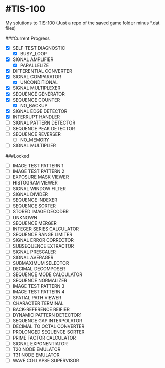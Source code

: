 #TIS-100
=======

My solutions to <a href="https://en.wikipedia.org/wiki/TIS-100">TIS-100</a>
(Just a repo of the saved game folder minus *.dat files)

###Current Progress
- [x] SELF-TEST DIAGNOSTIC
	- [x] BUSY_LOOP
- [x] SIGNAL AMPLIFIER
	- [x] PARALLELIZE
- [x] DIFFERENTIAL CONVERTER
- [x] SIGNAL COMPARATOR
	- [x] UNCONDITIONAL
- [x] SIGNAL MULTIPLEXER
- [x] SEQUENCE GENERATOR
- [x] SEQUENCE COUNTER
	- [x] NO_BACKUP
- [x] SIGNAL EDGE DETECTOR
- [x] INTERRUPT HANDLER
- [ ] SIGNAL PATTERN DETECTOR
- [ ] SEQUENCE PEAK DETECTOR
- [ ] SEQUENCE REVERSER
	- [ ] NO_MEMORY
- [ ] SIGNAL MULTIPLIER

###Locked
- [ ] IMAGE TEST PATTERN 1
- [ ] IMAGE TEST PATTERN 2
- [ ] EXPOSURE MASK VIEWER
- [ ] HISTOGRAM VIEWER
- [ ] SIGNAL WINDOW FILTER
- [ ] SIGNAL DIVIDER
- [ ] SEQUENCE INDEXER
- [ ] SEQUENCE SORTER
- [ ] STORED IMAGE DECODER
- [ ] UNKNOWN	
- [ ] SEQUENCE MERGER
- [ ] INTEGER SERIES CALCULATOR
- [ ] SEQUENCE RANGE LIMITER
- [ ] SIGNAL ERROR CORRECTOR
- [ ] SUBSEQUENCE EXTRACTOR
- [ ] SIGNAL PRESCALER
- [ ] SIGNAL AVERAGER
- [ ] SUBMAXIMUM SELECTOR
- [ ] DECIMAL DECOMPOSER
- [ ] SEQUENCE MODE CALCULATOR
- [ ] SEQUENCE NORMALIZER
- [ ] IMAGE TEST PATTERN 3
- [ ] IMAGE TEST PATTERN 4
- [ ] SPATIAL PATH VIEWER
- [ ] CHARACTER TERMINAL
- [ ] BACK-REFERENCE REIFIER
- [ ] DYNAMIC PATTERN DETECTOR1
- [ ] SEQUENCE GAP INTERPOLATOR
- [ ] DECIMAL TO OCTAL CONVERTER
- [ ] PROLONGED SEQUENCE SORTER
- [ ] PRIME FACTOR CALCULATOR
- [ ] SIGNAL EXPONENTIATOR
- [ ] T20 NODE EMULATOR
- [ ] T31 NODE EMULATOR
- [ ] WAVE COLLAPSE SUPERVISOR
